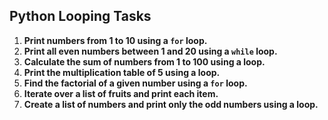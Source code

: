 ##  Python Looping Tasks

1. **Print numbers from 1 to 10 using a `for` loop.**
2. **Print all even numbers between 1 and 20 using a `while` loop.**
3. **Calculate the sum of numbers from 1 to 100 using a loop.**
4. **Print the multiplication table of 5 using a loop.**
5. **Find the factorial of a given number using a `for` loop.**
6. **Iterate over a list of fruits and print each item.**
7. **Create a list of numbers and print only the odd numbers using a loop.**
